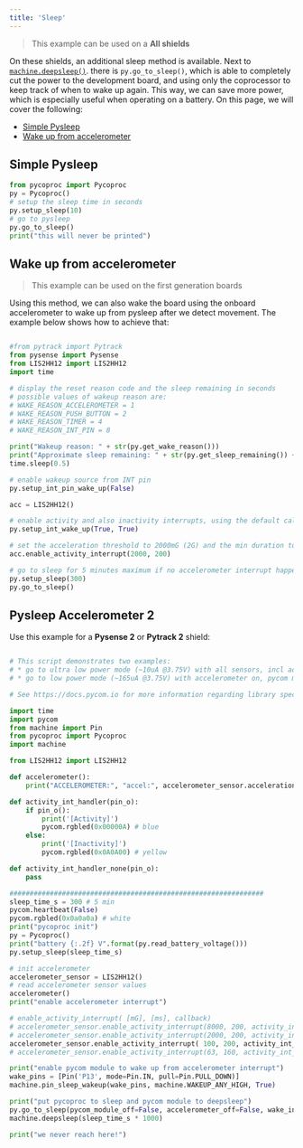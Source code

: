 ```yaml
---
title: 'Sleep'
---
```

> This example can be used on a **All shields**

On these shields, an additional sleep method is available. Next to [`machine.deepsleep()`](/firmwareapi/pycom/machine/#machinedeepsleeptime_ms). there is `py.go_to_sleep()`, which is able to completely cut the power to the development board, and using only the coprocessor to keep track of when to wake up again. This way, we can save more power, which is especially useful when operating on a battery. On this page, we will cover the following:
* [Simple Pysleep](#simple-pysleep)
* [Wake up from accelerometer](#wake-up-from-accelerometer)


## Simple Pysleep
```python
from pycoproc import Pycoproc
py = Pycoproc()
# setup the sleep time in seconds
py.setup_sleep(10)
# go to pysleep
py.go_to_sleep()
print("this will never be printed")
```
## Wake up from accelerometer

> This example can be used on the first generation boards

Using this method, we can also wake the board using the onboard accelerometer to wake up from pysleep after we detect movement. The example below shows how to achieve that:

```python

#from pytrack import Pytrack
from pysense import Pysense
from LIS2HH12 import LIS2HH12
import time

# display the reset reason code and the sleep remaining in seconds
# possible values of wakeup reason are:
# WAKE_REASON_ACCELEROMETER = 1
# WAKE_REASON_PUSH_BUTTON = 2
# WAKE_REASON_TIMER = 4
# WAKE_REASON_INT_PIN = 8

print("Wakeup reason: " + str(py.get_wake_reason()))
print("Approximate sleep remaining: " + str(py.get_sleep_remaining()) + " sec")
time.sleep(0.5)

# enable wakeup source from INT pin
py.setup_int_pin_wake_up(False)

acc = LIS2HH12()

# enable activity and also inactivity interrupts, using the default callback handler
py.setup_int_wake_up(True, True)

# set the acceleration threshold to 2000mG (2G) and the min duration to 200ms
acc.enable_activity_interrupt(2000, 200)

# go to sleep for 5 minutes maximum if no accelerometer interrupt happens
py.setup_sleep(300)
py.go_to_sleep()
```

## Pysleep Accelerometer 2
Use this example for a **Pysense 2** or **Pytrack 2** shield:
```python

# This script demonstrates two examples:
# * go to ultra low power mode (~10uA @3.75V) with all sensors, incl accelerometer and also pycom module (Fipy, Gpy, etc) off - tap the MCLR button for this
# * go to low power mode (~165uA @3.75V) with accelerometer on, pycom module in deepsleep and wake from accelerometer interrupt - hold the MCLR button down for this

# See https://docs.pycom.io for more information regarding library specifics

import time
import pycom
from machine import Pin
from pycoproc import Pycoproc
import machine

from LIS2HH12 import LIS2HH12

def accelerometer():
    print("ACCELEROMETER:", "accel:", accelerometer_sensor.acceleration(), "roll:", accelerometer_sensor.roll(), "pitch:", accelerometer_sensor.pitch(), "x/y/z:", accelerometer_sensor.x, accelerometer_sensor.y, accelerometer_sensor.z )

def activity_int_handler(pin_o):
    if pin_o():
        print('[Activity]')
        pycom.rgbled(0x00000A) # blue
    else:
        print('[Inactivity]')
        pycom.rgbled(0x0A0A00) # yellow

def activity_int_handler_none(pin_o):
    pass

###############################################################
sleep_time_s = 300 # 5 min
pycom.heartbeat(False)
pycom.rgbled(0x0a0a0a) # white
print("pycoproc init")
py = Pycoproc()
print("battery {:.2f} V".format(py.read_battery_voltage()))
py.setup_sleep(sleep_time_s)

# init accelerometer
accelerometer_sensor = LIS2HH12()
# read accelerometer sensor values
accelerometer()
print("enable accelerometer interrupt")

# enable_activity_interrupt( [mG], [ms], callback)
# accelerometer_sensor.enable_activity_interrupt(8000, 200, activity_int_handler) # low sensitivty
# accelerometer_sensor.enable_activity_interrupt(2000, 200, activity_int_handler) # medium sensitivity
accelerometer_sensor.enable_activity_interrupt( 100, 200, activity_int_handler) # high sensitivity
# accelerometer_sensor.enable_activity_interrupt(63, 160, activity_int_handler) # ultra sensitivty

print("enable pycom module to wake up from accelerometer interrupt")
wake_pins = [Pin('P13', mode=Pin.IN, pull=Pin.PULL_DOWN)]
machine.pin_sleep_wakeup(wake_pins, machine.WAKEUP_ANY_HIGH, True)

print("put pycoproc to sleep and pycom module to deepsleep")
py.go_to_sleep(pycom_module_off=False, accelerometer_off=False, wake_interrupt=True)
machine.deepsleep(sleep_time_s * 1000)

print("we never reach here!")
```